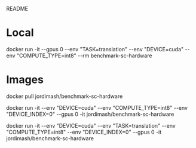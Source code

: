 README

# Local
docker run -it --gpus 0 --env "TASK=translation" --env "DEVICE=cuda" --env "COMPUTE_TYPE=int8" --rm benchmark-sc-hardware 


# Images

docker pull jordimash/benchmark-sc-hardware

docker run  -it --env  "DEVICE=cuda" --env "COMPUTE_TYPE=int8" --env "DEVICE_INDEX=0"  --gpus 0 -it jordimash/benchmark-sc-hardware

docker run  -it --env  "DEVICE=cuda" --env "TASK=translation" --env "COMPUTE_TYPE=int8" --env "DEVICE_INDEX=0"  --gpus 0 -it jordimash/benchmark-sc-hardware

# 
